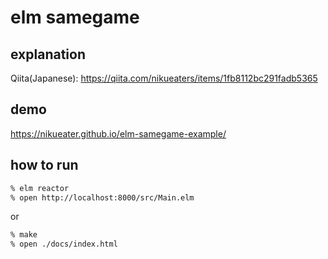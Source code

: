 # elm samegame

## explanation
Qiita(Japanese): https://qiita.com/nikueaters/items/1fb8112bc291fadb5365 

## demo
https://nikueater.github.io/elm-samegame-example/

## how to run

```sh
% elm reactor
% open http://localhost:8000/src/Main.elm
```

or 

```sh
% make
% open ./docs/index.html
```
